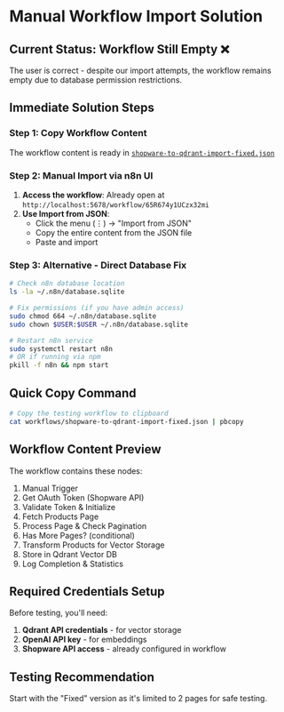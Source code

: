 # Manual Workflow Import Solution

## Current Status: Workflow Still Empty ❌

The user is correct - despite our import attempts, the workflow remains empty due to database permission restrictions.

## Immediate Solution Steps

### Step 1: Copy Workflow Content
The workflow content is ready in [`shopware-to-qdrant-import-fixed.json`](workflows/shopware-to-qdrant-import-fixed.json)

### Step 2: Manual Import via n8n UI
1. **Access the workflow**: Already open at `http://localhost:5678/workflow/65R674y1UCzx32mi`
2. **Use Import from JSON**: 
   - Click the menu (⋮) → "Import from JSON"
   - Copy the entire content from the JSON file
   - Paste and import

### Step 3: Alternative - Direct Database Fix
```bash
# Check n8n database location
ls -la ~/.n8n/database.sqlite

# Fix permissions (if you have admin access)
sudo chmod 664 ~/.n8n/database.sqlite
sudo chown $USER:$USER ~/.n8n/database.sqlite

# Restart n8n service
sudo systemctl restart n8n
# OR if running via npm
pkill -f n8n && npm start
```

## Quick Copy Command
```bash
# Copy the testing workflow to clipboard
cat workflows/shopware-to-qdrant-import-fixed.json | pbcopy
```

## Workflow Content Preview
The workflow contains these nodes:
1. Manual Trigger
2. Get OAuth Token (Shopware API)
3. Validate Token & Initialize
4. Fetch Products Page
5. Process Page & Check Pagination
6. Has More Pages? (conditional)
7. Transform Products for Vector Storage
8. Store in Qdrant Vector DB
9. Log Completion & Statistics

## Required Credentials Setup
Before testing, you'll need:
1. **Qdrant API credentials** - for vector storage
2. **OpenAI API key** - for embeddings
3. **Shopware API access** - already configured in workflow

## Testing Recommendation
Start with the "Fixed" version as it's limited to 2 pages for safe testing.